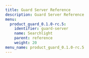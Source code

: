 ```yaml
---
title: Guard Server Reference
description: Guard Server Reference
menu:
  product_guard_0.1.0-rc.5:
    identifier: guard-server
    name: Searchlight
    parent: reference
    weight: 20
menu_name: product_guard_0.1.0-rc.5
---
```

